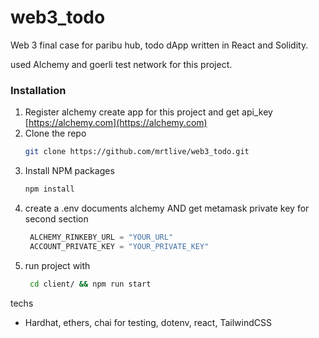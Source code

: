 # web3_todo


Web 3 final case for paribu hub, todo dApp written in React and Solidity.

used Alchemy and goerli test network for this project.




### Installation


1. Register alchemy create app for this project and get api_key [https://alchemy.com](https://alchemy.com)
2. Clone the repo
   ```sh
   git clone https://github.com/mrtlive/web3_todo.git
   ```
3. Install NPM packages
   ```sh
   npm install
   ```
4. create a .env documents alchemy AND get metamask private key for second section
   ```js
    ALCHEMY_RINKEBY_URL = "YOUR_URL"
    ACCOUNT_PRIVATE_KEY = "YOUR_PRIVATE_KEY"
   ```
5. run project with
   ```sh
    cd client/ && npm run start
   ```

techs

- Hardhat, ethers, chai for testing, dotenv, react, TailwindCSS